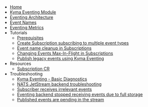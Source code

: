 * [Home](/README.md)
* [Kyma Eventing Module](README.md)
* [Eventing Architecture](evnt-architecture.md)
* [Event Names](evnt-event-names.md)
* [Eventing Metrics](evnt-eventing-metrics.md)
* Tutorials
  * [Prerequisites](./tutorials/evnt-01-prerequisites.md)
  * [Create Subscription subscribing to multiple event types](./tutorials/evnt-02-subs-with-multiple-filters.md)
  * [Event name cleanup in Subscriptions](./tutorials/evnt-03-type-cleanup.md)
  * [Changing Events Max-In-Flight in Subscriptions](./tutorials/evnt-04-change-max-in-flight-in-sub.md)
  * [Publish legacy events using Kyma Eventing](./tutorials/evnt-05-send-legacy-events.md)
* Resources
  * [Subscription CR](./resources/evnt-cr-subscription.md)
* Troubleshooting
  * [Kyma Eventing - Basic Diagnostics](./troubleshooting/evnt-01-eventing-troubleshooting.md)
  * [NATS JetStream backend troubleshooting](./troubleshooting/evnt-02-jetstream-troubleshooting.md)
  * [Subscriber receives irrelevant events](./troubleshooting/evnt-03-type-collision.md)
  * [Eventing backend stopped receiving events due to full storage](./troubleshooting/evnt-04-free-jetstream-storage.md)
  * [Published events are pending in the stream](./troubleshooting/evnt-05-fix-pending-messages.md)